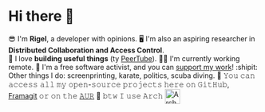 
# Hi there :wave:

:sunglasses: I'm **Rigel**, a developer with opinions.
:desktop_computer: I'm also an aspiring researcher in **Distributed Collaboration and Access Control**.  
:triangular_ruler: I love **building useful things** (ty [PeerTube](https://github.com/Chocobozzz/PeerTube)).
:man_technologist: I'm currently working remote.
:gift_heart: I'm a free software activist, and you can [support my work](https://github.com/sponsors/rigelk/)!
:shipit: Other things I do: screenprinting, karate, politics, scuba diving.
:briefcase: 𝚈𝚘𝚞 𝚌𝚊𝚗 𝚊𝚌𝚌𝚎𝚜𝚜 𝚊𝚕𝚕 𝚖𝚢 𝚘𝚙𝚎𝚗-𝚜𝚘𝚞𝚛𝚌𝚎 𝚙𝚛𝚘𝚓𝚎𝚌𝚝𝚜 𝚑𝚎𝚛𝚎 𝚘𝚗 𝙶𝚒𝚝𝙷𝚞𝚋, [Framagit](https://framagit.org/rigelk/) 𝚘𝚛 𝚘𝚗 𝚝𝚑𝚎 [𝙰𝚄𝚁](https://aur.archlinux.org/packages/?SeB=M&K=rigelk)
:night_with_stars: 𝚋𝚝𝚠 𝙸 𝚞𝚜𝚎 𝙰𝚛𝚌𝚑 [<img src="https://raw.githubusercontent.com/Raymo111/Raymo111/master/socials/arch.svg" height="30em" align="center" alt="Arch Linux Logo" title="Arch Linux Logo"/>](https://archlinux.org/)

